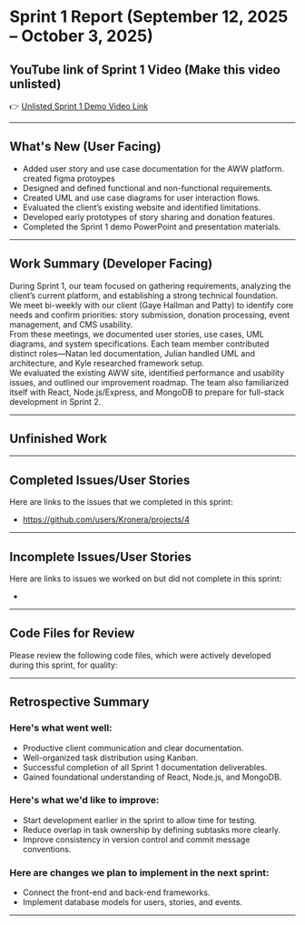 # Sprint 1 Report (September 12, 2025 – October 3, 2025)

## YouTube link of Sprint 1 Video (Make this video unlisted)
👉 [Unlisted Sprint 1 Demo Video Link]( https://youtu.be/S8LtQ6oNvmo)

---

## What's New (User Facing)
 * Added user story and use case documentation for the AWW platform.
 created figma protoypes
 * Designed and defined functional and non-functional requirements.
 * Created UML and use case diagrams for user interaction flows.
 * Evaluated the client’s existing website and identified limitations.
 * Developed early prototypes of story sharing and donation features.
 * Completed the Sprint 1 demo PowerPoint and presentation materials.

---

## Work Summary (Developer Facing)
During Sprint 1, our team focused on gathering requirements, analyzing the client’s current platform, and establishing a strong technical foundation.  
We meet bi-weekly with our client (Gaye Hallman and Patty) to identify core needs and confirm priorities: story submission, donation processing, event management, and CMS usability.  
From these meetings, we documented user stories, use cases, UML diagrams, and system specifications. Each team member contributed distinct roles—Natan led documentation, Julian handled UML and architecture, and Kyle researched framework setup.  
We evaluated the existing AWW site, identified performance and usability issues, and outlined our improvement roadmap. The team also familiarized itself with React, Node.js/Express, and MongoDB to prepare for full-stack development in Sprint 2.

---

## Unfinished Work


---

## Completed Issues/User Stories
Here are links to the issues that we completed in this sprint:

 * https://github.com/users/Kronera/projects/4

---

## Incomplete Issues/User Stories
Here are links to issues we worked on but did not complete in this sprint:
 
 *

---

## Code Files for Review
Please review the following code files, which were actively developed during this sprint, for quality:

---

## Retrospective Summary

### Here's what went well:
  * Productive client communication and clear documentation.
  * Well-organized task distribution using Kanban.
  * Successful completion of all Sprint 1 documentation deliverables.
  * Gained foundational understanding of React, Node.js, and MongoDB.

### Here's what we'd like to improve:
  * Start development earlier in the sprint to allow time for testing.
  * Reduce overlap in task ownership by defining subtasks more clearly.
  * Improve consistency in version control and commit message conventions.

### Here are changes we plan to implement in the next sprint:
  * Connect the front-end and back-end frameworks.
  * Implement database models for users, stories, and events.
 

---




